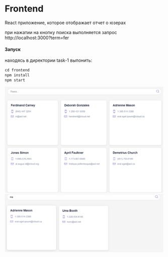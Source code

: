 # Frontend

React приложение, которое отображает отчет о юзерах

при нажатии на кнопку поиска выполняется запрос http://localhost:3000?term=fer

#### Запуск
находясь в директории task-1 выпонить:
```
cd frontend
npm install
npm start
```


![1](../img/task1.1.png)
![1](../img/task1.2.png)
